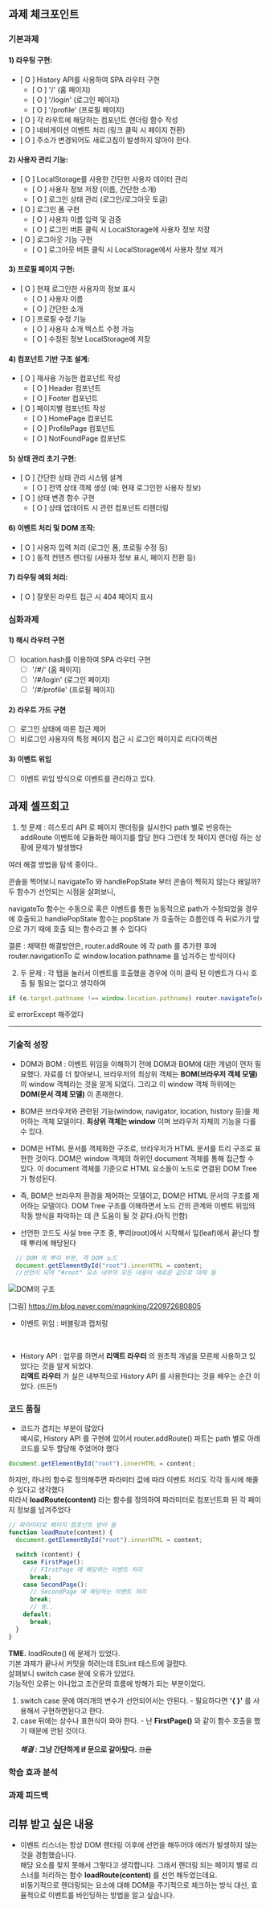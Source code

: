 ## 과제 체크포인트

### 기본과제

#### 1) 라우팅 구현:
- [ O ] History API를 사용하여 SPA 라우터 구현
  - [ O ] '/' (홈 페이지)
  - [ O ] '/login' (로그인 페이지)
  - [ O ] '/profile' (프로필 페이지)
- [ O ] 각 라우트에 해당하는 컴포넌트 렌더링 함수 작성
- [ O ] 네비게이션 이벤트 처리 (링크 클릭 시 페이지 전환)
- [ O ] 주소가 변경되어도 새로고침이 발생하지 않아야 한다.

#### 2) 사용자 관리 기능:
- [ O ] LocalStorage를 사용한 간단한 사용자 데이터 관리
  - [ O ] 사용자 정보 저장 (이름, 간단한 소개)
  - [ O ] 로그인 상태 관리 (로그인/로그아웃 토글)
- [ O ] 로그인 폼 구현
  - [ O ] 사용자 이름 입력 및 검증
  - [ O ] 로그인 버튼 클릭 시 LocalStorage에 사용자 정보 저장
- [ O ] 로그아웃 기능 구현
  - [ O ] 로그아웃 버튼 클릭 시 LocalStorage에서 사용자 정보 제거

#### 3) 프로필 페이지 구현:
- [ O ] 현재 로그인한 사용자의 정보 표시
  - [ O ] 사용자 이름
  - [  O ] 간단한 소개
- [ O ] 프로필 수정 기능
  - [ O ] 사용자 소개 텍스트 수정 가능
  - [ O ] 수정된 정보 LocalStorage에 저장

#### 4) 컴포넌트 기반 구조 설계:
- [ O ] 재사용 가능한 컴포넌트 작성
  - [ O ] Header 컴포넌트
  - [ O ] Footer 컴포넌트
- [ O ] 페이지별 컴포넌트 작성
  - [ O ] HomePage 컴포넌트
  - [ O ] ProfilePage 컴포넌트
  - [ O ] NotFoundPage 컴포넌트

#### 5) 상태 관리 초기 구현:
- [ O ] 간단한 상태 관리 시스템 설계
  - [ O ] 전역 상태 객체 생성 (예: 현재 로그인한 사용자 정보)
- [ O ] 상태 변경 함수 구현
  - [ O ] 상태 업데이트 시 관련 컴포넌트 리렌더링

#### 6) 이벤트 처리 및 DOM 조작:
- [ O ] 사용자 입력 처리 (로그인 폼, 프로필 수정 등)
- [ O  ] 동적 컨텐츠 렌더링 (사용자 정보 표시, 페이지 전환 등)

#### 7) 라우팅 예외 처리:
- [ O ] 잘못된 라우트 접근 시 404 페이지 표시

### 심화과제

#### 1) 해시 라우터 구현
- [ ] location.hash를 이용하여 SPA 라우터 구현
  - [ ] '/#/' (홈 페이지)
  - [ ] '/#/login' (로그인 페이지) 
  - [ ] '/#/profile' (프로필 페이지)
 
#### 2) 라우트 가드 구현
- [ ] 로그인 상태에 따른 접근 제어
- [ ] 비로그인 사용자의 특정 페이지 접근 시 로그인 페이지로 리다이렉션

#### 3) 이벤트 위임

- [ ] 이벤트 위임 방식으로 이벤트를 관리하고 있다.

## 과제 셀프회고

<!-- 과제에 대한 회고를 작성해주세요 -->

1. 첫 문제 : 히스토리 API 로 페이지 랜더링을 실시한다
path 별로 반응하는 addRoute 이벤트에 모듈화한 페이지를 할당 한다
그런데 첫 페이지 랜더링 하는 상황에 문제가 발생했다

여러 해결 방법을 탐색 중이다..

콘솔을 찍어보니 navigateTo 와 handlePopState 부터 콘솔이 찍히지 않는다 왜일까?
두 함수가 선언되는 시점을 살펴보니,

navigateTo 함수는 수동으로 혹은 이벤트를 통한 능동적으로 path가 수정되었을 경우에 호출되고
handlePopState 함수는 popState 가 호출하는 흐름인데 즉 뒤로가기 앞으로 가기 때에 호출 되는 함수라고 볼 수 있다다

결론 : 채택한 해결방안은, router.addRoute 에 각 path 를 추가한 후에 router.navigationTo 로 window.location.pathname 를 넘겨주는 방식이다

2. 두 문제 : 각 탭을 눌러서 이벤트를 호출했을 경우에 이미 클릭 된 이벤트가 다시 호출 될 필요는 없다고 생각하여

```javascript
if (e.target.pathname !== window.location.pathname) router.navigateTo(e.target.pathname);
```

로 errorExcept 해주었다

---
### 기술적 성장
- DOM과 BOM : 이벤트 위임을 이해하기 전에 DOM과 BOM에 대한 개념이 먼저 필요했다.
자료를 더 찾아보니, 브라우저의 최상위 객체는 **BOM(브라우저 객체 모델)** 의 window 객체라는 것을 알게 되었다.
그리고 이 window 객체 하위에는 **DOM(문서 객체 모델)** 이 존재한다.

- BOM은 브라우저와 관련된 기능(window, navigator, location, history 등)을 제어하는 객체 모델이다.
**최상위 객체는 window** 이며 브라우저 자체의 기능을 다룰 수 있다.

- DOM은 HTML 문서를 객체화한 구조로, 브라우저가 HTML 문서를 트리 구조로 표현한 것이다.
DOM은 window 객체의 하위인 document 객체를 통해 접근할 수 있다.
이 document 객체를 기준으로 HTML 요소들이 노드로 연결된 DOM Tree가 형성된다.

- 즉, BOM은 브라우저 환경을 제어하는 모델이고, DOM은 HTML 문서의 구조를 제어하는 모델이다.
DOM Tree 구조를 이해하면서 노드 간의 관계와 이벤트 위임의 작동 방식을 파악하는 데 큰 도움이 될 것 같다.(아직 안함)

- 선언한 코드도 사실 tree 구조 중, 뿌리(root)에서 시작해서 잎(leaf)에서 끝난다 할때 뿌리에 해당된다
```javascript
  // DOM 의 뿌리 부분, 즉 DOM 노드
  document.getElementById("root").innerHTML = content; 
  //선언이 되며 "#root" 요소 내부의 모든 내용이 새로운 값으로 대체 됨
```

![DOM의 구조](image.png)

[그림] https://m.blog.naver.com/magnking/220972680805
<br />

- 이벤트 위임 : 버블링과 캡처링

<br />

- History API : 업무를 하면서 **리액트 라우터** 의 원초적 개념을 모른체 사용하고 있었다는 것을 알게 되었다.<br/>**리액트 라우터** 가 실은 내부적으로 History API 를 사용한다는 것을 배우는 순간 이었다. (뜨든!)

### 코드 품질
- 코드가 겹치는 부분이 많았다 <br />
예시로, History API 를 구현에 있어서 router.addRoute() 파트는 path 별로 아래 코드를 모두 할당해 주었어야 했다
```javascript
document.getElementById("root").innerHTML = content; 
```
하지만, 하나의 함수로 정의해주면 파라미터 값에 따라 이벤트 처리도 각각 동시에 해줄 수 있다고 생각했다<br />
따라서 **loadRoute(content)** 라는 함수를 정의하여 파라미터로 컴포넌트화 된 각 페이지 정보를 넘겨주었다
```javascript
// 파라미터로 페이지 컴포넌트 받아 옴
function loadRoute(content) {
  document.getElementById("root").innerHTML = content;

  switch (content) {
    case FirstPage():
      // FIrstPage 에 해당하는 이벤트 처리
      break;
    case SecondPage():
      // SecondPage 에 해당하는 이벤트 처리
      break;
      // 등..
    default:
      break;
  }
}
```

**TME.** loadRoute() 에 문제가 있었다.<br />
기본 과제가 끝나서 커밋을 하려는데 ESLint 테스트에 걸렸다.<br />
살펴보니 switch case 문에 오류가 있었다.<br />
기능적인 오류는 아니었고 조건문의 흐름에 방해가 되는 부분이었다.<br />
  1. switch case 문에 여러개의 변수가 선언되어서는 안된다.
    - 필요하다면 **'{ }'** 를 사용해서 구현하면된다고 한다.
  2. case 뒤에는 상수나 표현식이 와야 한다.
    - 난 **FirstPage()** 와 같이 함수 호출을 했기 때문에 안된 것이다.<br /><br />
  ***해결 :* 그냥 간단하게 if 문으로 갈아탔다.** ~~끄읕~~


### 학습 효과 분석
<!-- 예시
- 가장 큰 배움이 있었던 부분
- 추가 학습이 필요한 영역
- 실무 적용 가능성
-->

### 과제 피드백
<!-- 예시
- 과제에서 모호하거나 애매했던 부분
- 과제에서 좋았던 부분
-->

## 리뷰 받고 싶은 내용
- 이벤트 리스너는 항상 DOM 랜더링 이후에 선언을 해두어야 에러가 발생하지 않는 것을 경험했습니다.<br />해당 요소를 찾지 못해서 그렇다고 생각합니다. 그래서 랜더링 되는 페이지 별로 리스너를 처리하는 함수 **loadRoute(content)** 를 선언 해두었는데요.<br />비동기적으로 렌더링되는 요소에 대해 DOM을 주기적으로 체크하는 방식 대신, 효율적으로 이벤트를 바인딩하는 방법을 알고 싶습니다.<br />
<!--
피드백 받고 싶은 내용을 구체적으로 남겨주세요
모호한 요청은 피드백을 남기기 어렵습니다.

참고링크: https://chatgpt.com/share/675b6129-515c-8001-ba72-39d0fa4c7b62

모호한 질문의 예시)
- 무엇을 질문해야 할지 몰라서 코치님이 보시기에 고쳐야할것들 전반적으로 피드백 부탁드립니다.
- 코드 스타일에 대한 피드백 부탁드립니다.
- 코드 구조에 대한 피드백 부탁드립니다.
- 개념적인 오류에 대한 피드백 부탁드립니다.
- 추가 구현이 필요한 부분에 대한 피드백 부탁드립니다.

구체적인 질문의 예시)
- 파일A의 함수B와 그 안의 변수명을 보면 직관성이 떨어지는 것 같습니다. 함수와 변수 이름을 더 명확하게 지을 방법에 대해 조언해 주실 수 있나요?
- 현재 파일 단위로 코드를 분리했지만, 이번 주차 발제를 기준으로 봤을 때 모듈화나 계층화에서 부족함이 있는 것 같습니다. 특히 A와 B 부분에서 모듈화를 더 진행할지 그대로 둘지 고민하였습니다. (...구체적인 고민 사항 적기...). 코치님의 의견이 궁금합니다.
- 옵저버 패턴을 사용해 상태 관리 로직을 구현해 보려 했습니다. 제가 구현한 코드가 옵저버 패턴에 맞게 잘 구성되었는지 검토해 주시고, 보완할 부분을 제안해 주실 수 있을까요?
- 컴포넌트 A를 테스트 할 때 B와의 의존성 때문에 테스트 코드를 작성하려다 포기했습니다. A와 B의 의존성을 낮추고 테스트 가능성을 높이는 구조 개선 방안이 있을까요?
-->
